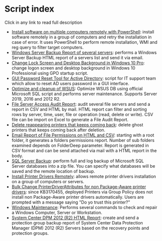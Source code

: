 # Script index

Click in any link to read full description 

- [Install software on multiple computers remotely with PowerShell](https://github.com/juangranados/powershell-scripts/tree/main/Install%20Software%20Remotely): install software remotely in a group of computers and retry the installation in case of error. It uses PowerShell to perform remote installation, WMI and reg query to filter target computers.
- [Windows Server Backup Report of several servers](https://github.com/juangranados/powershell-scripts/tree/main/Windows%20Server%20Backup%20Email%20Report%20of%20Several%20Servers): performs a Windows Server Backup HTML report of a servers list and send it via email.
- [Change Lock Screen and Desktop Background in Windows 10 Pro](https://github.com/juangranados/powershell-scripts/tree/main/Change%20Lock%20Screen%20and%20Desktop%20Background%20in%20Windows%2010%20Pro): change logon screen and desktop background in Windows 10 Professional using GPO startup script.
- [GUI Password Reset Tool for Active Directory](https://github.com/juangranados/powershell-scripts/tree/main/GUI%20Password%20Reset%20Tool%20for%20Active%20Directory): script for IT support team which allow to reset AD users password in a GUI interface.
- [Optimize and cleanup of WSUS](https://github.com/juangranados/powershell-scripts/tree/main/Optimize%20and%20cleanup%20of%20WSUS%20on%20Windows%20Server%202012%20R2%20and%202016): Optimize WSUS DB using official Microsoft SQL script and performs server maintenance. Supports Server 2019, 2016 and 2012 R2.
- [File Server Access Audit Report](https://github.com/juangranados/powershell-scripts/tree/main/File%20Server%20Access%20Audit%20Report%20with%20PowerShell): audit several file servers and send a report in CSV and HTML by mail. HTML report can filter and sorting rows by server, time, user, file or operation (read, delete or write). CSV file can be import on Excel to generate a File Audit Report.
- [Delete reappearing printers that keeps coming back](https://github.com/juangranados/powershell-scripts/tree/main/Delete%20reappearing%20printers%20that%20keeps%20comming%20back): delete ghost printers that keeps coming back after deletion.
- [Email Report of File Permissions on HTML and CSV](https://github.com/juangranados/powershell-scripts/tree/main/Email%20Report%20of%20File%20Permissions%20on%20HTML%20and%20CSV): starting with a root folder, it generates a folders permissions report. Number of sub folders examined depends on FolderDeep parameter. Report is generated in CSV format and can be send attached via mail with a HTML report in the body.
- [SQL Server Backup](https://github.com/juangranados/powershell-scripts/tree/main/SQL%20Server%20Backup): perform full and log backup of Microsoft SQL Server databases into a zip file. You can specify what databases will be saved and the remote location of backup.
- [Install Printer Drivers Remotely](https://github.com/juangranados/powershell-scripts/tree/main/Install%20Print%20Drivers%20Remotely): allows remote printer drivers installation on a group of computers or servers.
- [Bulk Change PrinterDriverAttributes for non Package-Aware printer drivers](https://github.com/juangranados/powershell-scripts/tree/main/Bulk%20Change%20PrinterDriverAttributes%20for%20non%20Package-Aware%20printer%20drivers): since KB3170455, deployed Printers via Group Policy does not install non Package-Aware printer drivers automatically. Users are prompted with a message saying "Do yo trust this printer?"
- [Windows Maintenance](https://github.com/juangranados/powershell-scripts/tree/main/Windows%20Mainteinance): Performs several commands to check and repair a Windows Computer, Server or Workstation.
- [System Center DPM 2012 (R2) HTML Report](https://github.com/juangranados/powershell-scripts/tree/main/System%20Center%20DPM%202012%20(R2)%20HTML%20Report): create and send a protection group backup report of System Center Data Protection Manager (DPM) 2012 (R2) Servers based on the recovery points and protection groups.

